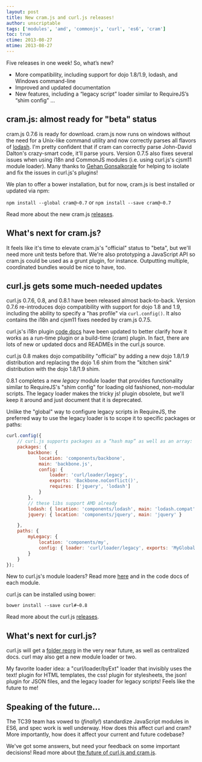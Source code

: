 ```yaml
---
layout: post
title: New cram.js and curl.js releases!
author: unscriptable
tags: ['modules', 'amd', 'commonjs', 'curl', 'es6', 'cram']
toc: true
ctime: 2013-08-27
mtime: 2013-08-27
---
```


Five releases in one week!  So, what’s new?

* More compatibility, including support for dojo 1.8/1.9, lodash, and Windows
  command-line
* Improved and updated documentation
* New features, including a “legacy script” loader similar to RequireJS’s
  “shim config” ...

<a name="jump"></a>

## cram.js: almost ready for "beta" status

cram.js 0.7.6 is ready for download.  cram.js now runs on windows without
the need for a Unix-like command utility and now correctly parses all flavors
of [lodash](https://github.com/bestiejs/lodash).  I'm pretty confident that if
cram can correctly parse John-David Dalton's crazy-smart code, it'll parse
yours.  Version 0.7.5 also fixes several issues when using i18n and CommonJS
modules (i.e. using curl.js's cjsm11 module loader).  Many thanks to
[Gehan Gonsalkorale](https://github.com/gehan) for helping to isolate and fix
the issues in curl.js's plugins!

We plan to offer a bower installation, but for now, cram.js is best installed
or updated via npm:

`npm install --global cram@~0.7` or `npm install --save cram@~0.7`

Read more about the new cram.js
[releases](https://github.com/cujojs/cram/releases/).

## What's next for cram.js?  

It feels like it's time to elevate cram.js's
"official" status to "beta", but we'll need more unit tests before that.
We're also prototyping a JavaScript API so cram.js could be used as a grunt
plugin, for instance.  Outputting multiple, coordinated bundles would be 
nice to have, too.

## curl.js gets some much-needed updates

curl.js 0.7.6, 0.8, and 0.8.1 have been released almost back-to-back.  Version
0.7.6 re-introduces dojo compatibility with support for dojo 1.8 and 1.9,
including the ability to specify a "has profile" via `curl.config()`.  It also
contains the i18n and cjsm11 fixes needed by cram.js 0.7.5.

curl.js's i18n plugin
[code docs](https://github.com/cujojs/curl/blob/0.8.0/src/curl/plugin/i18n.js)
have been updated to better clarify how it works as a run-time plugin or a
build-time (cram) plugin.  In fact, there are lots of new or updated docs and
READMEs in the curl.js source.

curl.js 0.8 makes dojo compatibility "official" by adding a new dojo 1.8/1.9
distribution and replacing the dojo 1.6 shim from the "kitchen sink"
distribution with the dojo 1.8/1.9 shim.

0.8.1 completes a new *legacy* module loader that provides functionality
similar to RequireJS's "shim config" for loading old fashioned, non-modular
scripts.  The legacy loader makes the tricky js! plugin obsolete, but we'll
keep it around and just document that it is deprecated.

Unlike the "global" way to configure legacy scripts in RequireJS, the preferred
way to use the legacy loader is to scope it to specific packages or paths:

```js
curl.config({
    // curl.js supports packages as a “hash map” as well as an array:
    packages: {
        backbone: {
            location: 'components/backbone',
            main: 'backbone.js',
            config: {
                loader: 'curl/loader/legacy',
                exports: 'Backbone.noConflict()',
                requires: ['jquery', 'lodash']
            }
        },
        // these libs support AMD already
        lodash: { location: 'components/lodash', main: 'lodash.compat' },
        jquery: { location: 'components/jquery', main: 'jquery' }

    },
    paths: {
        myLegacy: {
            location: 'components/my',
            config: { loader: 'curl/loader/legacy', exports: 'MyGlobal' }
        }
    }
});
```

New to curl.js's module loaders?  Read more
[here](https://github.com/cujojs/curl/blob/0.8.0/src/curl/loader) and in the
code docs of each module.

curl.js can be installed using bower:

`bower install --save curl#~0.8`

Read more about the curl.js [releases](https://github.com/cujojs/curl/releases).

## What's next for curl.js?  

curl.js will get a [folder reorg](https://github.com/cujojs/curl/issues/178)
in the very near future, as well as centralized docs.  curl may also get a
new module loader or two.

My favorite loader idea: a "curl/loader/byExt" loader that
invisibly uses the text! plugin for HTML templates, the css! plugin
for stylesheets, the json! plugin for JSON files, and the legacy loader for
legacy scripts!  Feels like the future to me!

## Speaking of the future...

The TC39 team has vowed to (*finally!*) standardize JavaScript modules in ES6,
and spec work is well underway.  How does this affect curl and cram?  More
importantly, how does it affect your current and future codebase?

We've got some answers, but need your feedback on some important decisions!
Read more about
[the future of curl.js and cram.js](the-future-looks-bright-for-modules-but-what-about-curl/).
